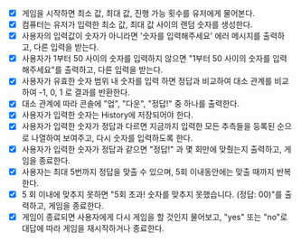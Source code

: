 - [x] 게임을 시작하면 최소 값, 최대 값, 진행 가능 횟수를 유저에게 물어본다.
- [x] 컴퓨터는 유저가 입력한 최소 값, 최대 값 사이의 랜덤 숫자를 생성한다.
- [x] 사용자의 입력값이 숫자가 아니라면 '숫자를 입력해주세요' 에러 메시지를 출력하고, 다른 입력을 받는다.
- [x] 사용자가 1부터 50 사이의 숫자를 입력하지 않으면 "1부터 50 사이의 숫자를 입력해주세요"를 출력하고, 다른 입력을 받는다.
- [x] 사용자가 유효한 숫자 범위 내 숫자를 입력 하면 정답과 비교하여 대소 관계를 비교하여 -1, 0, 1 로 결과를 반환한다.
- [x] 대소 관계에 따라 콘솔에 "업", "다운", "정답!" 중 하나를 출력한다.
- [x] 사용자가 입력한 숫자는 History에 저장되어야 한다.
- [x] 사용자가 입력한 숫자가 정답과 다르면 지금까지 입력한 모든 추측들을 등록된 순으로 나열하여 보여주고, 다시 숫자를 입력하도록 한다.
- [x] 사용자가 입력한 숫자가 정답과 같으면 "정답!" 과 몇 회만에 맞췄는지 출력하고, 게임을 종료한다.
- [x] 사용자는 최대 5번까지 정답을 맞출 수 있으며, 5회 이내동안에는 맞출 때까지 반복한다.
- [x] 5 회 이내에 맞추지 못하면 "5회 초과! 숫자를 맞추지 못했습니다. (정답: 00)"를 출력하고, 게임을 종료한다.
- [x] 게임이 종료되면 사용자에게 다시 게임을 할 것인지 물어보고, "yes" 또는 "no"로 대답에 따라 게임을 재시작하거나 종료한다.
